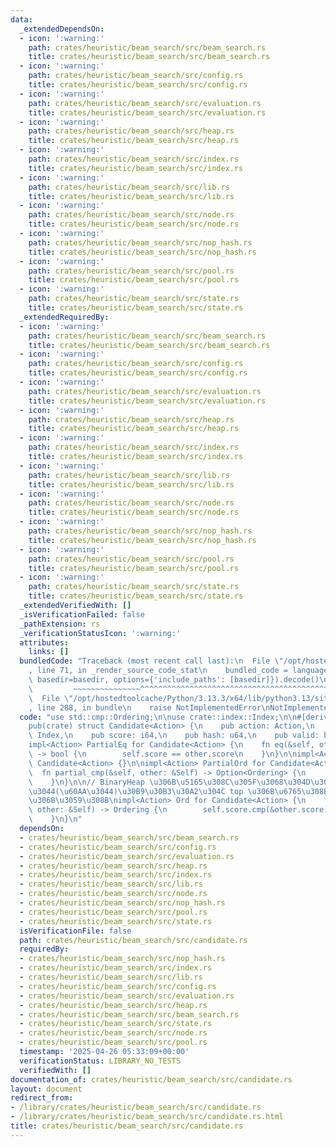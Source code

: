 ```yaml
---
data:
  _extendedDependsOn:
  - icon: ':warning:'
    path: crates/heuristic/beam_search/src/beam_search.rs
    title: crates/heuristic/beam_search/src/beam_search.rs
  - icon: ':warning:'
    path: crates/heuristic/beam_search/src/config.rs
    title: crates/heuristic/beam_search/src/config.rs
  - icon: ':warning:'
    path: crates/heuristic/beam_search/src/evaluation.rs
    title: crates/heuristic/beam_search/src/evaluation.rs
  - icon: ':warning:'
    path: crates/heuristic/beam_search/src/heap.rs
    title: crates/heuristic/beam_search/src/heap.rs
  - icon: ':warning:'
    path: crates/heuristic/beam_search/src/index.rs
    title: crates/heuristic/beam_search/src/index.rs
  - icon: ':warning:'
    path: crates/heuristic/beam_search/src/lib.rs
    title: crates/heuristic/beam_search/src/lib.rs
  - icon: ':warning:'
    path: crates/heuristic/beam_search/src/node.rs
    title: crates/heuristic/beam_search/src/node.rs
  - icon: ':warning:'
    path: crates/heuristic/beam_search/src/nop_hash.rs
    title: crates/heuristic/beam_search/src/nop_hash.rs
  - icon: ':warning:'
    path: crates/heuristic/beam_search/src/pool.rs
    title: crates/heuristic/beam_search/src/pool.rs
  - icon: ':warning:'
    path: crates/heuristic/beam_search/src/state.rs
    title: crates/heuristic/beam_search/src/state.rs
  _extendedRequiredBy:
  - icon: ':warning:'
    path: crates/heuristic/beam_search/src/beam_search.rs
    title: crates/heuristic/beam_search/src/beam_search.rs
  - icon: ':warning:'
    path: crates/heuristic/beam_search/src/config.rs
    title: crates/heuristic/beam_search/src/config.rs
  - icon: ':warning:'
    path: crates/heuristic/beam_search/src/evaluation.rs
    title: crates/heuristic/beam_search/src/evaluation.rs
  - icon: ':warning:'
    path: crates/heuristic/beam_search/src/heap.rs
    title: crates/heuristic/beam_search/src/heap.rs
  - icon: ':warning:'
    path: crates/heuristic/beam_search/src/index.rs
    title: crates/heuristic/beam_search/src/index.rs
  - icon: ':warning:'
    path: crates/heuristic/beam_search/src/lib.rs
    title: crates/heuristic/beam_search/src/lib.rs
  - icon: ':warning:'
    path: crates/heuristic/beam_search/src/node.rs
    title: crates/heuristic/beam_search/src/node.rs
  - icon: ':warning:'
    path: crates/heuristic/beam_search/src/nop_hash.rs
    title: crates/heuristic/beam_search/src/nop_hash.rs
  - icon: ':warning:'
    path: crates/heuristic/beam_search/src/pool.rs
    title: crates/heuristic/beam_search/src/pool.rs
  - icon: ':warning:'
    path: crates/heuristic/beam_search/src/state.rs
    title: crates/heuristic/beam_search/src/state.rs
  _extendedVerifiedWith: []
  _isVerificationFailed: false
  _pathExtension: rs
  _verificationStatusIcon: ':warning:'
  attributes:
    links: []
  bundledCode: "Traceback (most recent call last):\n  File \"/opt/hostedtoolcache/Python/3.13.3/x64/lib/python3.13/site-packages/onlinejudge_verify/documentation/build.py\"\
    , line 71, in _render_source_code_stat\n    bundled_code = language.bundle(stat.path,\
    \ basedir=basedir, options={'include_paths': [basedir]}).decode()\n          \
    \         ~~~~~~~~~~~~~~~^^^^^^^^^^^^^^^^^^^^^^^^^^^^^^^^^^^^^^^^^^^^^^^^^^^^^^^^^^^^^^^^^^\n\
    \  File \"/opt/hostedtoolcache/Python/3.13.3/x64/lib/python3.13/site-packages/onlinejudge_verify/languages/rust.py\"\
    , line 288, in bundle\n    raise NotImplementedError\nNotImplementedError\n"
  code: "use std::cmp::Ordering;\n\nuse crate::index::Index;\n\n#[derive(Clone)]\n\
    pub(crate) struct Candidate<Action> {\n    pub action: Action,\n    pub parent:\
    \ Index,\n    pub score: i64,\n    pub hash: u64,\n    pub valid: bool,\n}\n\n\
    impl<Action> PartialEq for Candidate<Action> {\n    fn eq(&self, other: &Self)\
    \ -> bool {\n        self.score == other.score\n    }\n}\n\nimpl<Action> Eq for\
    \ Candidate<Action> {}\n\nimpl<Action> PartialOrd for Candidate<Action> {\n  \
    \  fn partial_cmp(&self, other: &Self) -> Option<Ordering> {\n        Some(self.cmp(other))\n\
    \    }\n}\n\n// BinaryHeap \u306B\u5165\u308C\u305F\u3068\u304D\u306B\u3001\u4F4E\
    \u3044(\u60AA\u3044)\u30B9\u30B3\u30A2\u304C top \u306B\u6765\u308B\u3088\u3046\
    \u306B\u3059\u308B\nimpl<Action> Ord for Candidate<Action> {\n    fn cmp(&self,\
    \ other: &Self) -> Ordering {\n        self.score.cmp(&other.score).reverse()\n\
    \    }\n}\n"
  dependsOn:
  - crates/heuristic/beam_search/src/beam_search.rs
  - crates/heuristic/beam_search/src/config.rs
  - crates/heuristic/beam_search/src/evaluation.rs
  - crates/heuristic/beam_search/src/heap.rs
  - crates/heuristic/beam_search/src/index.rs
  - crates/heuristic/beam_search/src/lib.rs
  - crates/heuristic/beam_search/src/node.rs
  - crates/heuristic/beam_search/src/nop_hash.rs
  - crates/heuristic/beam_search/src/pool.rs
  - crates/heuristic/beam_search/src/state.rs
  isVerificationFile: false
  path: crates/heuristic/beam_search/src/candidate.rs
  requiredBy:
  - crates/heuristic/beam_search/src/nop_hash.rs
  - crates/heuristic/beam_search/src/index.rs
  - crates/heuristic/beam_search/src/lib.rs
  - crates/heuristic/beam_search/src/config.rs
  - crates/heuristic/beam_search/src/evaluation.rs
  - crates/heuristic/beam_search/src/heap.rs
  - crates/heuristic/beam_search/src/beam_search.rs
  - crates/heuristic/beam_search/src/state.rs
  - crates/heuristic/beam_search/src/node.rs
  - crates/heuristic/beam_search/src/pool.rs
  timestamp: '2025-04-26 05:33:09+00:00'
  verificationStatus: LIBRARY_NO_TESTS
  verifiedWith: []
documentation_of: crates/heuristic/beam_search/src/candidate.rs
layout: document
redirect_from:
- /library/crates/heuristic/beam_search/src/candidate.rs
- /library/crates/heuristic/beam_search/src/candidate.rs.html
title: crates/heuristic/beam_search/src/candidate.rs
---
```

